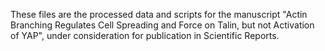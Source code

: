 These files are the processed data and scripts for the manuscript "Actin Branching Regulates Cell Spreading and Force on Talin, but not Activation of YAP", under consideration for publication in Scientific Reports.
